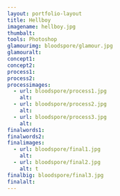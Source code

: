 ```yaml
---
layout: portfolio-layout
title: Hellboy
imagename: hellboy.jpg
thumbalt:
tools: Photoshop
glamourimg: bloodspore/glamour.jpg
glamouralt:
concept1:
concept2:
process1:
process2:
processimages:
  - url: bloodspore/process1.jpg
    alt:
  - url: bloodspore/process2.jpg
    alt:
  - url: bloodspore/process3.jpg
    alt:
finalwords1:
finalwords2:
finalimages:
  - url: bloodspore/final1.jpg
    alt:
  - url: bloodspore/final2.jpg
    alt: t
finalbig: bloodspore/final3.jpg
finalalt:
---
```


